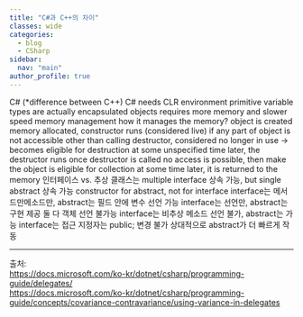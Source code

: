 ```yaml
---
title: "C#과 C++의 차이"
classes: wide
categories: 
  - blog
  - CSharp
sidebar:
  nav: "main"
author_profile: true
---
```

   
C# (*difference between C++)
C# needs CLR environment 
primitive variable types are actually encapsulated objects
requires more memory and slower speed
memory management
how it manages the memory?
object is created memory allocated, constructor runs (considered live)
if any part of object is not accessible other than calling destructor,
		considered no longer in use -> becomes eligible for destruction
at some unspecified time later, the destructor runs
once destructor is called no access is possible, 
		then make the object is eligible for collection
at some time later, it is returned to the memory
인터페이스 vs. 추상
클래스는 multiple interface 상속 가능, but single abstract 상속 가능
constructor for abstract, not for interface
interface는 메서드만메소드만, abstract는 필드 안에 변수 선언 가능
interface는 선언만, abstract는 구현 제공
둘 다 객체 선언 불가능
interface는 비추상 메소드 선언 불가, abstract는 가능
interface는 접근 지정자는 public; 변경 불가
상대적으로 abstract가 더 빠르게 작동

  
---  
출처:   
<https://docs.microsoft.com/ko-kr/dotnet/csharp/programming-guide/delegates/>  
<https://docs.microsoft.com/ko-kr/dotnet/csharp/programming-guide/concepts/covariance-contravariance/using-variance-in-delegates>
